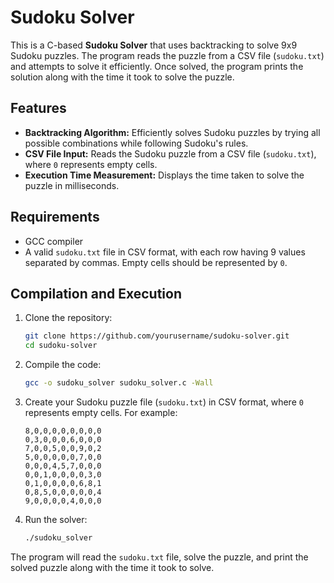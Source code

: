 
# Sudoku Solver

This is a C-based **Sudoku Solver** that uses backtracking to solve 9x9 Sudoku puzzles. The program reads the puzzle from a CSV file (`sudoku.txt`) and attempts to solve it efficiently. Once solved, the program prints the solution along with the time it took to solve the puzzle.

## Features
- **Backtracking Algorithm:** Efficiently solves Sudoku puzzles by trying all possible combinations while following Sudoku's rules.
- **CSV File Input:** Reads the Sudoku puzzle from a CSV file (`sudoku.txt`), where `0` represents empty cells.
- **Execution Time Measurement:** Displays the time taken to solve the puzzle in milliseconds.

## Requirements

- GCC compiler
- A valid `sudoku.txt` file in CSV format, with each row having 9 values separated by commas. Empty cells should be represented by `0`.

## Compilation and Execution

1. Clone the repository:
   ```bash
   git clone https://github.com/yourusername/sudoku-solver.git
   cd sudoku-solver
   ```

2. Compile the code:
   ```bash
   gcc -o sudoku_solver sudoku_solver.c -Wall
   ```

3. Create your Sudoku puzzle file (`sudoku.txt`) in CSV format, where `0` represents empty cells. For example:
   ```text
   8,0,0,0,0,0,0,0,0
   0,3,0,0,0,6,0,0,0
   7,0,0,5,0,0,9,0,2
   5,0,0,0,0,0,7,0,0
   0,0,0,4,5,7,0,0,0
   0,0,1,0,0,0,0,3,0
   0,1,0,0,0,0,6,8,1
   0,8,5,0,0,0,0,0,4
   9,0,0,0,0,4,0,0,0
   ```

4. Run the solver:
   ```bash
   ./sudoku_solver
   ```

The program will read the `sudoku.txt` file, solve the puzzle, and print the solved puzzle along with the time it took to solve.

